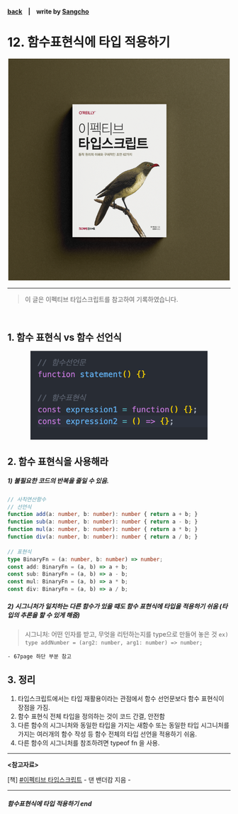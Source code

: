 #### [back](../../README.md) &nbsp;&nbsp; | &nbsp;&nbsp; write by [Sangcho][sangcho]

# 12. 함수표현식에 타입 적용하기

<p align="center" style="width:500px; margin: 0 auto">
    <img src="../../image/main.png">
</p>

---

> 이 글은 이펙티브 타입스크립트를 참고하여 기록하였습니다.

<br>

## 1. 함수 표현식 vs 함수 선언식

<p align="center" style="width:400px; margin: 0 auto">
  <img src="../../image/02.타입스크립트의타입시스템/function.png">
</p>

## 2. 함수 표현식을 사용해라

##### 1) 불필요한 코드의 반복을 줄일 수 있음.

```typescript
// 사칙연산함수
// 선언식
function add(a: number, b: number): number { return a + b; }
function sub(a: number, b: number): number { return a - b; }
function mul(a: number, b: number): number { return a * b; }
function div(a: number, b: number): number { return a / b; }

// 표현식
type BinaryFn = (a: number, b: number) => number;
const add: BinaryFn = (a, b) => a + b;
const sub: BinaryFn = (a, b) => a - b;
const mul: BinaryFn = (a, b) => a * b;
const div: BinaryFn = (a, b) => a / b;
```

##### 2) 시그니처가 일치하는 다른 함수가 있을 때도 함수 표현식에 타입을 적용하기 쉬움 (타입의 추론을 할 수 있게 해줌) 
> 시그니처:  어떤 인자를 받고, 무엇을 리턴하는지를 type으로 만들어 놓은 것 `ex) type addNumber = (arg2: number, arg1: number) => number;`

    - 67page 하단 부분 참고

## 3. 정리

1. 타입스크립트에서는 타입 재활용이라는 관점에서 함수 선언문보다 함수 표현식이 장점을 가짐.
2. 함수 표현식 전체 타입을 정의하는 것이 코드 간결, 안전함
3. 다른 함수의 시그니처와 동일한 타입을 가지는 새함수 또는 동일한 타입 시그니처를 가지는 여러개의 함수 작성 등 함수 전체의 타입 선언을 적용하기 쉬움.
4. 다른 함수의 시그니처를 참조하려면 typeof fn 을 사용.

---

<strong><참고자료></strong>

[책] [#이펙티브 타입스크립트][effective-typescript] - 댄 밴더캄 지음 -

---

##### 함수표현식에 타입 적용하기 end


[effective-typescript]: https://www.aladin.co.kr/shop/wproduct.aspx?ItemId=273193135&start=slayer
[sangcho]: https://github.com/SangchoKim
[taeHyen]: https://github.com/Tap-Kim
[kangHyen]: https://github.com/NacreousCloud
[sumin]: https://github.com/ttumzzi
